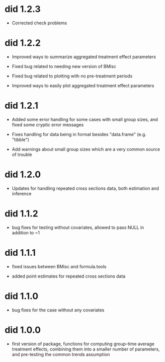 # did 1.2.3
  * Corrected check problems

# did 1.2.2

  * Improved ways to summarize aggregated treatment effect parameters

  * Fixed bug related to needing new version of BMisc

  * Fixed bug related to plotting with no pre-treatment periods

  * Improved ways to easily plot aggregated treatment effect parameters
  
# did 1.2.1

  * Added some error handling for some cases with small group sizes, and fixed some cryptic error messages

  * Fixes handling for data being in format besides "data.frame" (e.g. "tibble")

  * Add warnings about small group sizes which are a very common source of trouble

# did 1.2.0

  * Updates for handling repeated cross sections data, both estimation and inference

# did 1.1.2

  * bug fixes for testing without covariates, allowed to pass NULL in addition to ~1

# did 1.1.1

  * fixed issues between BMisc and formula.tools

  * added point estimates for repeated cross sections data

# did 1.1.0

  * bug fixes for the case without any covariates

# did 1.0.0

  * first version of package, functions for computing group-time average treatment effects, combining them into a smaller number of parameters, and pre-testing the common trends assumption



